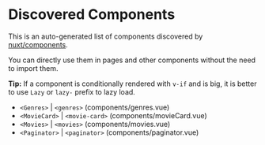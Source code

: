 # Discovered Components

This is an auto-generated list of components discovered by [nuxt/components](https://github.com/nuxt/components).

You can directly use them in pages and other components without the need to import them.

**Tip:** If a component is conditionally rendered with `v-if` and is big, it is better to use `Lazy` or `lazy-` prefix to lazy load.

- `<Genres>` | `<genres>` (components/genres.vue)
- `<MovieCard>` | `<movie-card>` (components/movieCard.vue)
- `<Movies>` | `<movies>` (components/movies.vue)
- `<Paginator>` | `<paginator>` (components/paginator.vue)

